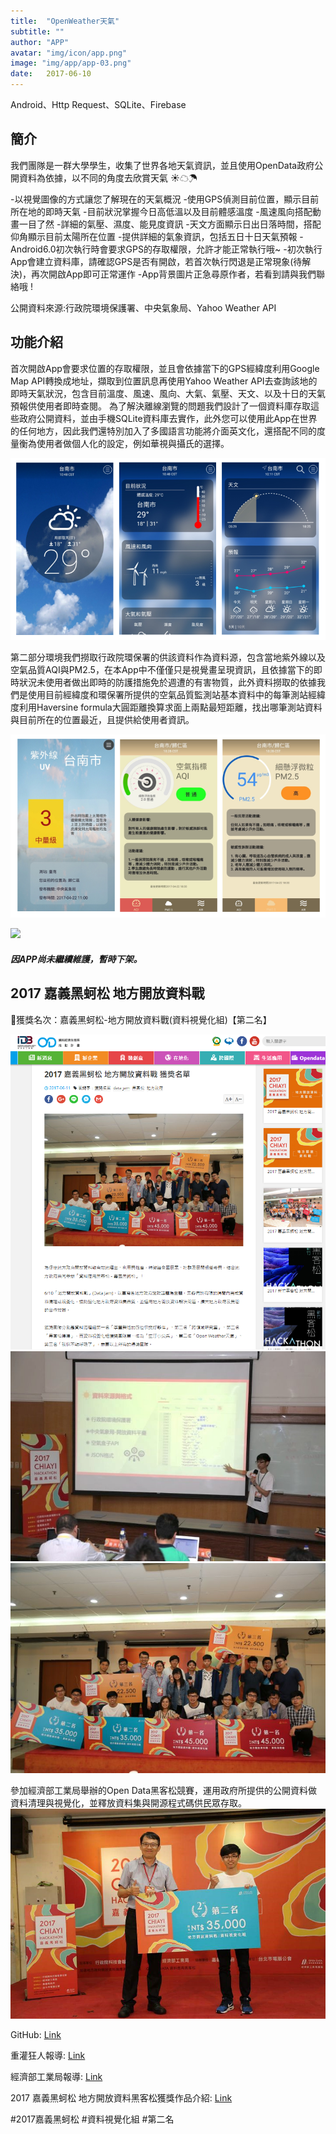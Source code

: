 ```yaml
---
title:  "OpenWeather天氣"
subtitle: ""
author: "APP"
avatar: "img/icon/app.png"
image: "img/app/app-03.png"
date:   2017-06-10
---
```


Android、Http Request、SQLite、Firebase

## 簡介
我們團隊是一群大學學生，收集了世界各地天氣資訊，並且使用OpenData政府公開資料為依據，以不同的角度去欣賞天氣 ☀☁☂

-以視覺圖像的方式讓您了解現在的天氣概況
-使用GPS偵測目前位置，顯示目前所在地的即時天氣
-目前狀況掌握今日高低溫以及目前體感溫度
-風速風向搭配動畫一目了然
-詳細的氣壓、濕度、能見度資訊
-天文方面顯示日出日落時間，搭配仰角顯示目前太陽所在位置
-提供詳細的氣象資訊，包括五日十日天氣預報
-Android6.0初次執行時會要求GPS的存取權限，允許才能正常執行哦~
-初次執行App會建立資料庫，請確認GPS是否有開啟，若首次執行閃退是正常現象(待解決)，再次開啟App即可正常運作
-App背景圖片正急尋原作者，若看到請與我們聯絡哦 !

公開資料來源:行政院環境保護署、中央氣象局、Yahoo Weather API

## 功能介紹
首次開啟App會要求位置的存取權限，並且會依據當下的GPS經緯度利用Google Map API轉換成地址，擷取到位置訊息再使用Yahoo Weather API去查詢該地的即時天氣狀況，包含目前溫度、風速、風向、大氣、氣壓、天文、以及十日的天氣預報供使用者即時查閱。
為了解決離線瀏覽的問題我們設計了一個資料庫存取這些政府公開資料，並由手機SQLite資料庫去實作，此外您可以使用此App在世界的任何地方，因此我們還特別加入了多國語言功能將介面英文化，還搭配不同的度量衡為使用者做個人化的設定，例如華視與攝氏的選擇。

<img class='rwdImg' src="img/app/app-03-1.png">

第二部分環境我們撈取行政院環保署的供該資料作為資料源，包含當地紫外線以及空氣品質AQI與PM2.5，在本App中不僅僅只是視覺畫呈現資訊，且依據當下的即時狀況未使用者做出即時的防護措施免於週遭的有害物質，此外資料撈取的依據我們是使用目前經緯度和環保署所提供的空氣品質監測站基本資料中的每筆測站經緯度利用Haversine formula大圓距離換算求面上兩點最短距離，找出哪筆測站資料與目前所在的位置最近，且提供給使用者資訊。

<img class='rwdImg' src="img/app/app-03-2.png">

![](https://github.com/andy6804tw/OpenWeather/raw/master/Screenshot/demo.gif)

#####  因APP尚未繼續維護，暫時下架。

## 2017 嘉義黑蚵松 地方開放資料戰
🥈獲獎名次：嘉義黑蚵松-地方開放資料戰(資料視覺化組)【第二名】

<img class='rwdImg' src="img/app/app-03-5.png">
<img class='rwdImg' src="img/app/app-03-3.jpg">
<img class='rwdImg' src="img/app/app-03-4.jpg">

參加經濟部工業局舉辦的Open Data黑客松競賽，運用政府所提供的公開資料做資料清理與視覺化，並釋放資料集與開源程式碼供民眾存取。
<img class='rwdImg' src="img/app/app-03-5.jpg">

GitHub: [Link](https://github.com/andy6804tw/OpenWeather)

重灌狂人報導: [Link](https://briian.com/42979/)

經濟部工業局報導: [Link](https://opendata.tca.org.tw/index.php/article/readfull/4/15)

2017 嘉義黑蚵松 地方開放資料黑客松獲獎作品介紹: [Link](https://opendata.tca.org.tw/index.php/article/readfull/4/22)

#2017嘉義黑蚵松 #資料視覺化組 #第二名
